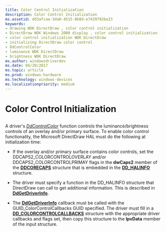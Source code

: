 ```yaml
---
title: Color Control Initialization
description: Color Control Initialization
ms.assetid: dd3afcaa-3da0-4515-8b8d-e7429792be23
keywords:
- drawing WDK DirectDraw , color control initialization
- DirectDraw WDK Windows 2000 display , color control initialization
- color control initialization WDK DirectDraw
- initializing DirectDraw color control
- DdControlColor
- luminance WDK DirectDraw
- brightness WDK DirectDraw
ms.author: windowsdriverdev
ms.date: 04/20/2017
ms.topic: article
ms.prod: windows-hardware
ms.technology: windows-devices
ms.localizationpriority: medium
---
```


# Color Control Initialization


## <span id="ddk_color_control_initialization_gg"></span><span id="DDK_COLOR_CONTROL_INITIALIZATION_GG"></span>


A driver's [*DdControlColor*](https://msdn.microsoft.com/library/windows/hardware/ff549244) function controls the luminance/brightness controls of an overlay and/or primary surface. To enable color control functionality, the Microsoft DirectDraw HAL must do the following at initialization time:

-   If the overlay and/or primary surface contains color controls, set the DDCAPS2\_COLORCONTROLOVERLAY and/or DDCAPS2\_COLORCONTROLPRIMAY flags in the **dwCaps2** member of the [**DDCORECAPS**](https://msdn.microsoft.com/library/windows/hardware/ff549248) structure that is embedded in the [**DD\_HALINFO**](https://msdn.microsoft.com/library/windows/hardware/ff551627) structure.

-   The driver must specify a function in the DD\_HALINFO structure that DirectDraw can call to get additional information. This is described in [**DdGetDriverInfo**](https://msdn.microsoft.com/library/windows/hardware/ff549404).

-   The [**DdGetDriverInfo**](https://msdn.microsoft.com/library/windows/hardware/ff549404) callback must be called with the GUID\_ColorControlCallbacks GUID specified. The driver must fill in a [**DD\_COLORCONTROLCALLBACKS**](https://msdn.microsoft.com/library/windows/hardware/ff550521) structure with the appropriate driver callbacks and flags set, then copy this structure to the **lpvData** member of the input structure.

 

 





